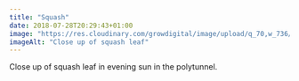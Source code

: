 ```yaml
---
title: "Squash"
date: 2018-07-28T20:29:43+01:00
image: "https://res.cloudinary.com/growdigital/image/upload/q_70,w_736/v1544300678/squash-43649309332.jpg"
imageAlt: "Close up of squash leaf"
---
```


Close up of squash leaf in evening sun in the polytunnel.
